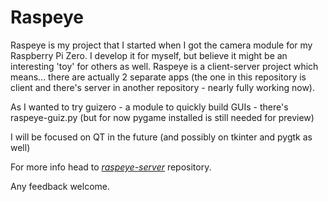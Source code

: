 # Raspeye
Raspeye is my project that I started when I got the camera module for my Raspberry Pi Zero.
I develop it for myself, but believe it might be an interesting 'toy' for others as well.
Raspeye is a client-server project which means... there are actually 2 separate apps (the one in this repository is client and there's server in another repository - nearly fully working now).

As I wanted to try guizero - a module to quickly build GUIs - there's raspeye-guiz.py (but for now pygame installed is still needed for preview)

I will be focused on QT in the future (and possibly on tkinter and pygtk as well)


For more info head to [_raspeye-server_](https://github.com/usrbit/raspeye-server) repository.

Any feedback welcome.
